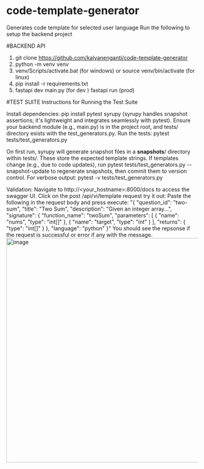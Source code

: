 # code-template-generator
Generates code template for selected user language
Run the following to setup the backend project


#BACKEND API
1. git clone https://github.com/kalyanenganti/code-template-generator
2. python -m venv venv
3. venv/Scripts/activate.bat (for windows) or source venv/bin/activate (for linux)
4. pip install -r requirements.txt
5. fastapi dev main.py (for dev ) fastapi run (prod)



#TEST SUITE
Instructions for Running the Test Suite

Install dependencies: pip install pytest syrupy (syrupy handles snapshot assertions; it's lightweight and integrates seamlessly with pytest).
Ensure your backend module (e.g., main.py) is in the project root, and tests/ directory exists with the test_generators.py.
Run the tests: pytest tests/test_generators.py

On first run, syrupy will generate snapshot files in a __snapshots__/ directory within tests/. These store the expected template strings.
If templates change (e.g., due to code updates), run pytest tests/test_generators.py --snapshot-update to regenerate snapshots, then commit them to version control.
For verbose output: pytest -v tests/test_generators.py

Validation:
Navigate to http://<your_hostname>:8000/docs to access the swagger UI.
Click on the post /api/vi/template request try it out:
Paste the following in the request body and press execute:
"{
"question_id": "two-sum",
"title": "Two Sum",
"description": "Given an integer array...",
"signature": {
"function_name": "twoSum",
"parameters": [
{ "name": "nums", "type": "int[]" },
{ "name": "target", "type": "int" }
],
"returns": { "type": "int[]" }
},
"language": "python"
}"
You should see the repsonse if the request is successful or error if any with the message.
<img width="1316" height="588" alt="image" src="https://github.com/user-attachments/assets/b8e33764-a8cb-4ba1-92bd-374746bdb035" />

